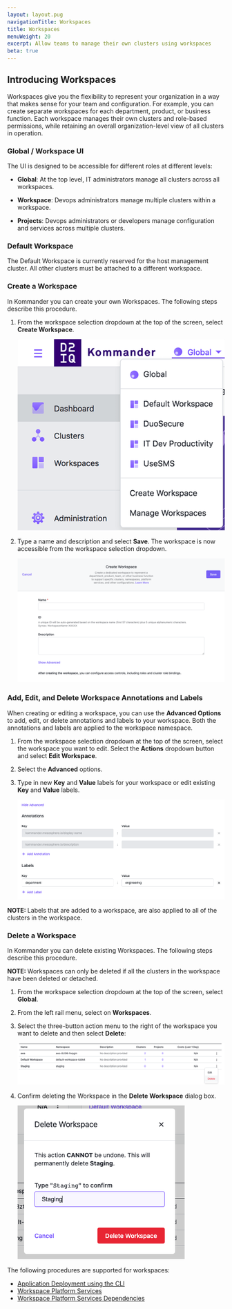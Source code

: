 ```yaml
---
layout: layout.pug
navigationTitle: Workspaces
title: Workspaces
menuWeight: 20
excerpt: Allow teams to manage their own clusters using workspaces
beta: true
---
```


## Introducing Workspaces

Workspaces give you the flexibility to represent your organization in a way that makes sense for your team and configuration. For example, you can create separate workspaces for each department, product, or business function. Each workspace manages their own clusters and role-based permissions, while retaining an overall organization-level view of all clusters in operation.

### Global / Workspace UI

The UI is designed to be accessible for different roles at different levels:

-   **Global**: At the top level, IT administrators manage all clusters across all workspaces.

-   **Workspace**: Devops administrators manage multiple clusters within a workspace.

-   **Projects**: Devops administrators or developers manage configuration and services across multiple clusters.

### Default Workspace

<!--To get started immediately, you can use the default workspace deployed in Kommander. Your workspace delegation can be done at a later time.-->

The Default Workspace is currently reserved for the host management cluster. All other clusters must be attached to a different workspace.

### Create a Workspace

In Kommander you can create your own Workspaces. The following steps describe this procedure.

1.  From the workspace selection dropdown at the top of the screen, select **Create Workspace**.

    ![Organization / Workspace Selection](../img/org-nav.png)

1.  Type a name and description and select **Save**. The workspace is now accessible from the workspace selection dropdown.

    ![Create Workspace Form](../img/create-workspace.png)

### Add, Edit, and Delete Workspace Annotations and Labels

When creating or editing a workspace, you can use the **Advanced Options** to add, edit, or delete annotations and labels to your workspace. Both the annotations and labels are applied to the workspace namespace.

1.  From the workspace selection dropdown at the top of the screen, select the workspace you want to edit. Select the **Actions** dropdown button and select **Edit Workspace**.

1.  Select the **Advanced** options.

1.  Type in new **Key** and **Value** labels for your workspace or edit existing **Key** and **Value** labels.

    ![Workspace Form Advanced Annotations](../img/workspace-annotations.png)

<p class="message--note"><strong>NOTE: </strong>Labels that are added to a workspace, are also applied to all of the clusters in the workspace.</p>

### Delete a Workspace

In Kommander you can delete existing Workspaces. The following steps describe this procedure.

<p class="message--note"><strong>NOTE: </strong>
  Workspaces can only be deleted if all the clusters in the workspace have been deleted or detached.
</p>

1.  From the workspace selection dropdown at the top of the screen, select **Global**.

1.  From the left rail menu, select on **Workspaces**.

1.  Select the three-button action menu to the right of the workspace you want to delete and then select **Delete**:

    ![Workspace menu delete](../img/workspaces-menu-delete.png)

1.  Confirm deleting the Workspace in the **Delete Workspace** dialog box.

    ![Workspace menu delete](../img/workspace-confirm-delete.png)

The following procedures are supported for workspaces:

- [Application Deployment using the CLI](./workspace-platform-services/application-deployment)
- [Workspace Platform Services](./workspace-platform-services)
- [Workspace Platform Services Dependencies](./workspace-platform-services/platform-service-dependencies)

<!--
- [Workspace Platform Services Requirements](./workspace-platform-services/platform-service-requirements)
-->

